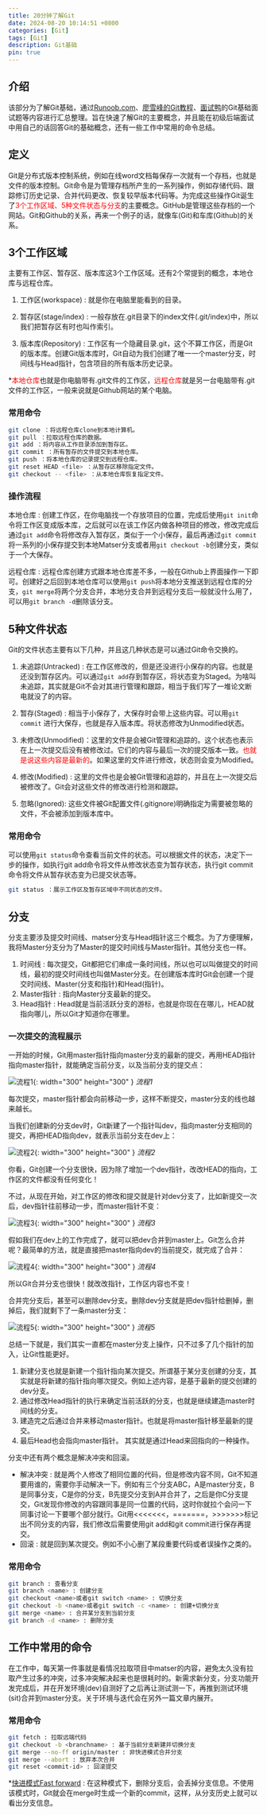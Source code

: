 ```yaml
---
title: 20分钟了解Git
date: 2024-08-20 10:14:51 +0800
categories: [Git]
tags: [Git]
description: Git基础
pin: true
---
```


## 介绍
该部分为了解Git基础，通过[Runoob.com](https://www.runoob.com/git/git-workspace-index-repo.html)、[廖雪峰的Git教程](https://liaoxuefeng.com/books/git/what-is-git/index.html)、[面试鸭](https://www.mianshiya.com/category/%E5%90%8E%E7%AB%AF)的Git基础面试题等内容进行汇总整理。旨在快速了解Git的主要概念，并且能在初级后端面试中用自己的话回答Git的基础概念，还有一些工作中常用的命令总结。

## 定义
Git是分布式版本控制系统，例如在线word文档每保存一次就有一个存档，也就是文件的版本控制。Git命令是为管理存档所产生的一系列操作，例如存储代码、跟踪修订历史记录、合并代码更改、恢复较早版本代码等。为完成这些操作Git诞生了<font color=red>3个工作区域、5种文件状态与分支</font>的主要概念。GitHub是管理这些存档的一个网站。Git和Github的关系，再来一个例子的话，就像车(Git)和车库(Github)的关系。

## 3个工作区域 
主要有工作区、暂存区、版本库这3个工作区域。还有2个常提到的概念，本地仓库与远程仓库。

1. 工作区(workspace) : 就是你在电脑里能看到的目录。

2. 暂存区(stage/index) : 一般存放在.git目录下的index文件(.git/index)中，所以我们把暂存区有时也叫作索引。

3. 版本库(Repository) : 工作区有一个隐藏目录.git，这个不算工作区，而是Git的版本库。创建Git版本库时，Git自动为我们创建了唯一一个master分支，时间线与Head指针，包含项目的所有版本历史记录。

*<font color=red>本地仓库</font>也就是你电脑带有.git文件的工作区，<font color=red>远程仓库</font>就是另一台电脑带有.git文件的工作区，一般来说就是Github网站的某个电脑。

### 常用命令

```bash
git clone ：将远程仓库clone到本地计算机。
git pull ：拉取远程仓库的数据。
git add ：将内容从工作目录添加到暂存区。
git commit ：所有暂存的文件提交到本地仓库。
git push ：将本地仓库的记录提交到远程仓库。
git reset HEAD <file> ：从暂存区移除指定文件。
git checkout -- <file> ：从本地仓库恢复指定文件。
```
### 操作流程

本地仓库 : 
创建工作区，在你电脑找一个存放项目的位置，完成后使用`git init`命令将工作区变成版本库，之后就可以在该工作区内做各种项目的修改，修改完成后通过`git add`命令将修改存入暂存区，类似于一个小保存，最后再通过`git commit`将一系列的小保存提交到本地Matser分支或者用`git checkout -b`创建分支，类似于一个大保存。

远程仓库 : 
远程仓库创建方式跟本地仓库差不多，一般在Github上界面操作一下即可。创建好之后回到本地仓库可以使用`git push`将本地分支推送到远程仓库的分支，`git merge`将两个分支合并，本地分支合并到远程分支后一般就没什么用了，可以用`git branch -d`删除该分支。

## 5种文件状态
Git的文件状态主要有以下几种，并且这几种状态是可以通过Git命令交换的。

1. 未追踪(Untracked) : 在工作区修改的，但是还没进行小保存的内容。也就是还没到暂存区内。可以通过`git add`存到暂存区，将状态变为Staged。为啥叫未追踪，其实就是Git不会对其进行管理和跟踪，相当于我们写了一堆论文断电就没了的内容。

2. 暂存(Staged) : 相当于小保存了，大保存时会带上这些内容。可以用`git commit` 进行大保存，也就是存入版本库。将状态修改为Unmodified状态。

3. 未修改(Unmodified)：这里的文件是会被Git管理和追踪的。这个状态也表示在上一次提交后没有被修改过。它们的内容与最后一次的提交版本一致。<font color=red>也就是说这些内容是最新的</font>。如果这里的文件进行修改，状态则会变为Modified。

4. 修改(Modified) : 这里的文件也是会被Git管理和追踪的，并且在上一次提交后被修改了。Git会对这些文件的修改进行检测和跟踪。

5. 忽略(Ignored): 这些文件被Git配置文件(.gitignore)明确指定为需要被忽略的文件，不会被添加到版本库中。

### 常用命令
可以使用`git status`命令查看当前文件的状态。可以根据文件的状态，决定下一步的操作，如执行git add命令将文件从修改状态变为暂存状态，执行git commit命令将文件从暂存状态变为已提交状态等。

```bash
git status ：展示工作区及暂存区域中不同状态的文件。
```

## 分支
分支主要涉及提交时间线、matser分支与Head指针这三个概念。为了方便理解，我将Master分支分为了Master的提交时间线与Master指针。其他分支也一样。

1. 时间线 : 每次提交，Git都把它们串成一条时间线，所以也可以叫做提交的时间线，最初的提交时间线也叫做Master分支。在创建版本库时Git会创建一个提交时间线、Master(分支和指针)和Head(指针)。
2. Master指针 : 指向Master分支最新的提交。
3. Head指针 : Head就是当前活跃分支的游标，也就是你现在在哪儿，HEAD就指向哪儿，所以Git才知道你在哪里。

### 一次提交的流程展示
一开始的时候，Git用master指针指向master分支的最新的提交，再用HEAD指针指向master指针，就能确定当前分支，以及当前分支的提交点：

![流程1](/assets/img/git/branch_1.png){: width="300" height="300" }
_流程1_

每次提交，master指针都会向前移动一步，这样不断提交，master分支的线也越来越长。

当我们创建新的分支dev时，Git新建了一个指针叫dev，指向master分支相同的提交，再把HEAD指向dev，就表示当前分支在dev上：

![流程2](/assets/img/git/branch_2.png){: width="300" height="300" }
_流程2_

你看，Git创建一个分支很快，因为除了增加一个dev指针，改改HEAD的指向，工作区的文件都没有任何变化！

不过，从现在开始，对工作区的修改和提交就是针对dev分支了，比如新提交一次后，dev指针往前移动一步，而master指针不变：

![流程3](/assets/img/git/branch_3.png){: width="300" height="300" }
_流程3_

假如我们在dev上的工作完成了，就可以把dev合并到master上。Git怎么合并呢？最简单的方法，就是直接把master指向dev的当前提交，就完成了合并：

![流程4](/assets/img/git/branch_4.png){: width="300" height="300" }
_流程4_

所以Git合并分支也很快！就改改指针，工作区内容也不变！

合并完分支后，甚至可以删除dev分支。删除dev分支就是把dev指针给删掉，删掉后，我们就剩下了一条master分支：

![流程5](/assets/img/git/branch_5.png){: width="300" height="300" }
_流程5_

总结一下就是，我们其实一直都在master分支上操作，只不过多了几个指针的加入，让Git性能更好。
1. 新建分支也就是新建一个指针指向某次提交。所谓基于某分支创建的分支，其实就是将新建的指针指向哪次提交。例如上述内容，是基于最新的提交创建的dev分支。
2. 通过修改Head指针的执行来确定当前活跃的分支，也就是继续建造master时间线的分支。
3. 建造完之后通过合并来移动master指针。也就是将master指针移至最新的提交。
4. 最后Head也会指向master指针。
其实就是通过Head来回指向的一种操作。

分支中还有两个概念是解决冲突和回滚。
- 解决冲突 : 就是两个人修改了相同位置的代码，但是修改内容不同，Git不知道要用谁的，需要你手动解决一下。例如有三个分支ABC，A是master分支，B是同事分支，C是你的分支，B先提交分支到A并合并了，之后是你C分支提交，Git发现你修改的内容跟同事是同一位置的代码，这时你就拉个会问一下同事讨论一下要哪个部分就行。Git用<<<<<<<，=======，>>>>>>>标记出不同分支的内容，我们修改后需要使用git add和git commit进行保存再提交。
- 回滚 : 就是回到某次提交。例如不小心删了某段重要代码或者误操作之类的。

### 常用命令
```bash
git branch : 查看分支
git branch <name> : 创建分支
git checkout <name>或者git switch <name> : 切换分支
git checkout -b <name>或者git switch -c <name> : 创建+切换分支
git merge <name> : 合并某分支到当前分支
git branch -d <name> : 删除分支
```

## 工作中常用的命令
在工作中，每天第一件事就是看情况拉取项目中matser的内容，避免太久没有拉取产生过多的冲突，过多冲突解决起来也是很耗时的。新需求新分支，分支功能开发完成后，并在开发环境(dev)自测好了之后再让测试测一下，再推到测试环境(sit)合并到master分支。关于环境与迭代会在另外一篇文章内展开。

### 常用命令

```bash
git fetch : 拉取远端代码
git checkout -b <branchname> : 基于当前分支新建并切换分支
git merge --no-ff origin/master : 非快进模式合并分支
git merge --abort : 放弃本次合并
git reset <commit-id> : 回滚提交
```
*[快进模式Fast forward](https://liaoxuefeng.com/books/git/branch/policy/index.html) : 在这种模式下，删除分支后，会丢掉分支信息。不使用该模式时，Git就会在merge时生成一个新的commit，这样，从分支历史上就可以看出分支信息。
